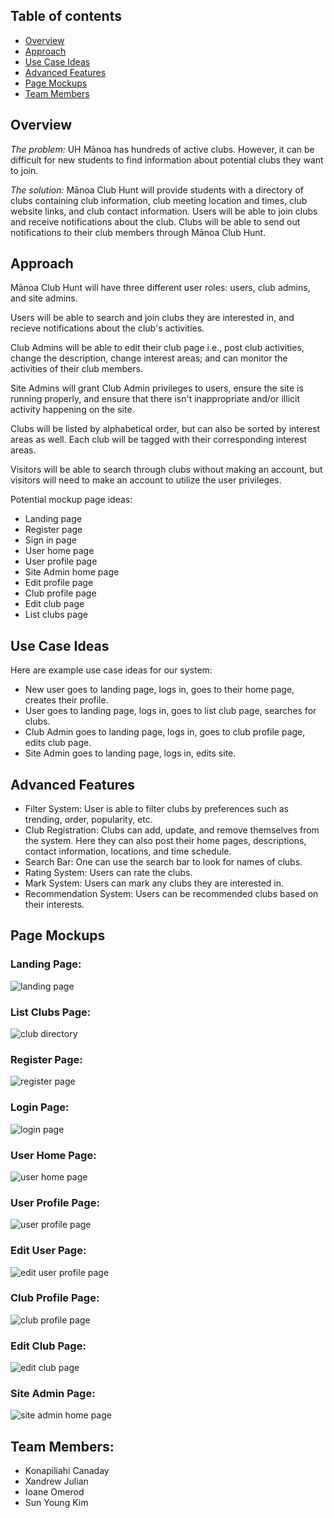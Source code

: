 ## Table of contents

* [Overview](#overview)
* [Approach](#approach)
* [Use Case Ideas](#use-case-ideas)
* [Advanced Features](#advanced-features)
* [Page Mockups](#page-mockups)
* [Team Members](#team-members)

## Overview
_The problem:_ UH Mānoa has hundreds of active clubs. However, it can be difficult for new students to find information about potential clubs they want to join. 

_The solution:_ Mānoa Club Hunt will provide students with a directory of clubs containing club information, club meeting location and times, club website links, and club contact information. 
Users will be able to join clubs and receive notifications about the club.
Clubs will be able to send out notifications to their club members through Mānoa Club Hunt. 

## Approach
Mānoa Club Hunt will have three different user roles: users, club admins, and site admins. 

Users will be able to search and join clubs they are interested in, and recieve notifications about the club's activities. 

Club Admins will be able to edit their club page i.e., post club activities, change the description, change interest areas; and can monitor the activities of their club members. 

Site Admins will grant Club Admin privileges to users, ensure the site is running properly, and ensure that there isn't inappropriate and/or illicit activity happening on the site.

Clubs will be listed by alphabetical order, but can also be sorted by interest areas as well. Each club will be tagged with their corresponding interest areas.

Visitors will be able to search through clubs without making an account, but visitors will need to make an account to utilize the user privileges. 

Potential mockup page ideas:

  * Landing page 
  * Register page
  * Sign in page
  * User home page
  * User profile page
  * Site Admin home page
  * Edit profile page
  * Club profile page
  * Edit club page 
  * List clubs page

## Use Case Ideas
Here are example use case ideas for our system:

* New user goes to landing page, logs in, goes to their home page, creates their profile.
* User goes to landing page, logs in, goes to list club page, searches for clubs.
* Club Admin goes to landing page, logs in, goes to club profile page, edits club page.
* Site Admin goes to landing page, logs in, edits site.

## Advanced Features
* Filter System: User is able to filter clubs by preferences such as trending, order, popularity, etc.
* Club Registration: Clubs can add, update, and remove themselves from the system. Here they can also post their home pages, descriptions, contact information, locations, and time schedule.
* Search Bar: One can use the search bar to look for names of clubs.
* Rating System: Users can rate the clubs.
* Mark System: Users can mark any clubs they are interested in.
* Recommendation System: Users can be recommended clubs based on their interests.

## Page Mockups

### Landing Page:
<img src="doc/landing-page.jpeg" alt="landing page">

### List Clubs Page:
<img src="doc/club-directory.jpeg" alt="club directory">

### Register Page:
<img src="doc/register-page.jpeg" alt="register page">

### Login Page:
<img src="doc/login-page.jpeg" alt="login page">

### User Home Page:
<img src="doc/user-home-page.jpeg" alt="user home page">

### User Profile Page:
<img src="doc/user-profile-page.jpeg" alt="user profile page">

### Edit User Page:
<img src="doc/edit-user-profile.jpeg" alt="edit user profile page">

### Club Profile Page:
<img src="doc/club-profile-page.jpeg" alt="club profile page">

### Edit Club Page:
<img src="doc/edit-club-page.jpeg" alt="edit club page">

### Site Admin Page: 
<img src="doc/site-admin-home-page.jpeg" alt="site admin home page">

## Team Members:
* Konapiliahi Canaday
* Xandrew Julian
* Ioane Omerod
* Sun Young Kim
